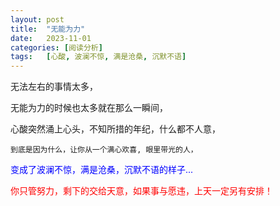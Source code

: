 ```yaml
---
layout: post
title:  "无能为力"
date:   2023-11-01
categories: [阅读分析]
tags:   [心酸, 波澜不惊, 满是沧桑, 沉默不语]
---
```


无法左右的事情太多，

无能为力的时候也太多就在那么一瞬间，

心酸突然涌上心头，不知所措的年纪，什么都不人意，

```color
到底是因为什么，让你从一个满心欢喜, 眼里带光的人，
```

<font color="#0000ff">变成了波澜不惊，满是沧桑，沉默不语的样子...</font>

<font color="red">你只管努力，剩下的交给天意，如果事与愿违，上天一定另有安排！</font>
